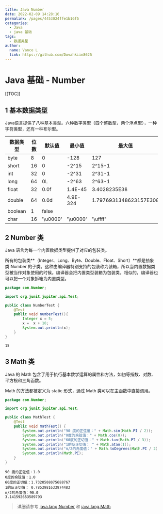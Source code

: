 ```yaml
---
title: Java Number
date: 2022-02-09 14:28:16
permalink: /pages/4453024ffe1b16f5
categories:
  - Java
  - java 基础
tags:
  - 数据类型
author:
  name: Vance L
  link: https://github.com/Dovahkiin8625
---
```


# Java 基础 - Number

[[TOC]]

## 1 基本数据类型

Java语言提供了八种基本类型。六种数字类型（四个整数型，两个浮点型），一种字符类型，还有一种布尔型。

| 数据类型    | 位数  | 默认值      | 最小值      | 最大值                    | 包装类                 |
| ------- | --- | -------- | -------- | ---------------------- | ------------------- |
| byte    | 8   | 0        | -128     | 127                    | java.lang.Byte      |
| short   | 16  | 0        | -2^15    | 2^15-1                 | java.lang.Short     |
| int     | 32  | 0        | -2^31    | 2^31-1                 | java.lang.Integer   |
| long    | 64  | 0L       | -2^63    | 2^63-1                 | java.lang.Long      |
| float   | 32  | 0.0f     | 1.4E-45  | 3.4028235E38           | java.lang.Float     |
| double  | 64  | 0.0d     | 4.9E-324 | 1.7976931348623157E308 | java.lang.Double    |
| boolean | 1   | false    |          |                        | java.lang.Boolean   |
| char    | 16  | '\u0000' | '\u0000' | '\uffff'               | java.lang.Character |

## 2 Number 类

Java 语言为每一个内置数据类型提供了对应的包装类。

所有的包装类**（Integer、Long、Byte、Double、Float、Short）**都是抽象类 Number 的子类。这种由编译器特别支持的包装称为装箱，所以当内置数据类型被当作对象使用的时候，编译器会把内置类型装箱为包装类。相似的，编译器也可以把一个对象拆箱为内置类型。

```java
package com.Number;

import org.junit.jupiter.api.Test;

public class NumberTest {
    @Test
    public void numberTest(){
        Integer x = 5;
        x =  x + 10;
        System.out.println(x);
    }
}
```

```
15
```

## 3 Math 类

Java 的 Math 包含了用于执行基本数学运算的属性和方法，如初等指数、对数、平方根和三角函数。

Math 的方法都被定义为 static 形式，通过 Math 类可以在主函数中直接调用。

```java
package com.Number;

import org.junit.jupiter.api.Test;

public class MathTest {
    @Test
    public void mathTest() {
        System.out.println("90 度的正弦值：" + Math.sin(Math.PI / 2));
        System.out.println("0度的余弦值：" + Math.cos(0));
        System.out.println("60度的正切值：" + Math.tan(Math.PI / 3));
        System.out.println("1的反正切值： " + Math.atan(1));
        System.out.println("π/2的角度值：" + Math.toDegrees(Math.PI / 2));
        System.out.println(Math.PI);
    }
}
```

```
90 度的正弦值：1.0
0度的余弦值：1.0
60度的正切值：1.7320508075688767
1的反正切值： 0.7853981633974483
π/2的角度值：90.0
3.141592653589793
```

> 详细请参考 [java.lang.Number](https://docs.oracle.com/en/java/javase/17/docs/api/java.base/java/lang/Number.html) 和 [java.lang.Math](https://docs.oracle.com/en/java/javase/17/docs/api/java.base/java/lang/Math.html)

